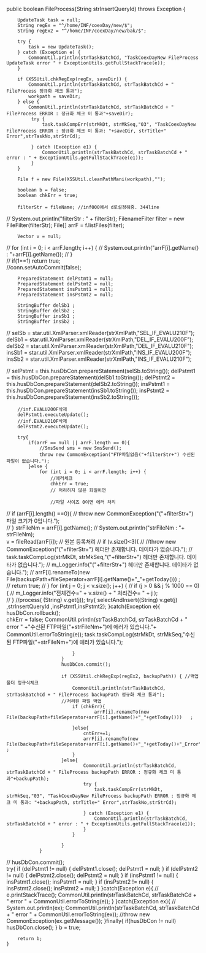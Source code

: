  public boolean FileProcess(String strInsertQueryId) throws Exception {       

        UpdateTask task = null;
        String regEx = "^/home/INF/coexDay/new/$";
        String regEx2 = "^/home/INF/coexDay/new/bak/$";
        
        try {
            task = new UpdateTask();
        } catch (Exception e) {
            CommonUtil.println(strTaskBatchCd, "TaskCoexDayNew FileProcess UpdateTask error " + ExceptionUtils.getFullStackTrace(e));
        }        
      
        if (XSSUtil.chkRegExp(regEx, saveDir)) {
            CommonUtil.println(strTaskBatchCd, strTaskBatchCd + " FileProcess 정규화 체크 통과");
            workpath = saveDir;
        } else {
            CommonUtil.println(strTaskBatchCd, strTaskBatchCd + " FileProcess ERROR : 정규화 체크 미 통과"+saveDir);
             try {
                 task.taskCompErr(strMkDt, strMkSeq,"03", "TaskCoexDayNew FileProcess ERROR : 정규화 체크 미 통과: "+saveDir, strTitle+" Error",strTaskNo,strStrCd);
                 
             } catch (Exception e1) {
                 CommonUtil.println(strTaskBatchCd, strTaskBatchCd + " error : " + ExceptionUtils.getFullStackTrace(e1));
             }
        }
    
        File f = new File(XSSUtil.cleanPathMani(workpath),"");
        
        boolean b = false;
        boolean chkErr = true; 
        
        filterStr = fileName; //inf000에서 d로설정해줌. 344line

//        System.out.println("filterStr : " + filterStr);
        FilenameFilter filter = new FileFilter(filterStr);
        File[] arrF = f.listFiles(filter);
    
        Vector v = null;

//        for (int i = 0; i < arrF.length; i++) {
//            System.out.println("arrF[i].getName() : "+arrF[i].getName());
//        }
​        
//        if(1==1) return true;
​        
        //conn.setAutoCommit(false);

        PreparedStatement delPstmt1 = null;
        PreparedStatement delPstmt2 = null;
        PreparedStatement insPstmt1 = null;
        PreparedStatement insPstmt2 = null;
    
        StringBuffer delSb1 ;
        StringBuffer delSb2 ;
        StringBuffer insSb1 ;
        StringBuffer insSb2 ;        

//        selSb  = star.util.XmlParser.xmlReader(strXmlPath,"SEL_IF_EVALU210F");
        delSb1 = star.util.XmlParser.xmlReader(strXmlPath,"DEL_IF_EVALU200F");
        delSb2 = star.util.XmlParser.xmlReader(strXmlPath,"DEL_IF_EVALU210F");
        insSb1 = star.util.XmlParser.xmlReader(strXmlPath,"INS_IF_EVALU200F");
        insSb2 = star.util.XmlParser.xmlReader(strXmlPath,"INS_IF_EVALU210F");

//        selPstmt  = this.husDbCon.prepareStatement(selSb.toString());
        delPstmt1 = this.husDbCon.prepareStatement(delSb1.toString());
        delPstmt2 = this.husDbCon.prepareStatement(delSb2.toString());
        insPstmt1 = this.husDbCon.prepareStatement(insSb1.toString());
        insPstmt2 = this.husDbCon.prepareStatement(insSb2.toString());
        
        //inf.EVALU200F삭제
        delPstmt1.executeUpdate();
        //inf.EVALU210F삭제
        delPstmt2.executeUpdate();
                
        try{
            if(arrF == null || arrF.length == 0){
                //SmsSend sms = new SmsSend();
                throw new CommonException("FTP파일없음("+filterStr+") 수신된 파일이 없습니다.");
            }else { 
                for (int i = 0; i < arrF.length; i++) {
                    //에러체크
                    chkErr = true;
                    // 처리하지 않은 화일이면
    
                    //파일 사이즈 0이면 에러 처리
//                    if (arrF[i].length() ==0){
//                        throw new CommonException("("+filterStr+") 파일 크기가 0입니다.");                        
//                    }
                        strFileNm = arrF[i].getName();
//                        System.out.println("strFileNm : "+ strFileNm);
​                    
                        v = fileRead(arrF[i]);
                        // 원본 등록처리
//                        if (v.size()<3){
//                            //throw new CommonException("("+filterStr+") 헤더만 존재합니다. 데이타가 없습니다.");
//                            task.taskCompLog(strMkDt, strMkSeq,"("+filterStr+") 헤더만 존재합니다. 데이타가 없습니다.");
//                            m_Logger.info("("+filterStr+") 헤더만 존재합니다. 데이타가 없습니다.");
//                            arrF[i].renameTo(new File(backupPath+fileSeperator+arrF[i].getName()+"_"+getToday()))   ;          
//                            return true;
//                        }
                        for (int j = 0; j < v.size(); j++) {
//                            if (j > 0 && j % 1000 == 0) {
//                                m_Logger.info("전체건수=" + v.size() + " 처리건수= " + j );         
//                            }
                            //process( (String) v.get(j));
                            try{
                                selectAndInsert((String) v.get(j) ,strInsertQueryId ,insPstmt1,insPstmt2);
                            }catch(Exception e){
                                husDbCon.rollback();   
                                chkErr = false;
                                CommonUtil.println(strTaskBatchCd, strTaskBatchCd + " error " +"수신된 FTP파일("+strFileNm+")에 에러가 있습니다."+ CommonUtil.errorToString(e));
                                task.taskCompLog(strMkDt, strMkSeq,"수신된 FTP파일("+strFileNm+")에 에러가 있습니다.");
    
                            }
                        }
                        husDbCon.commit();     
                       
                        if (XSSUtil.chkRegExp(regEx2, backupPath)) { //백업폴더 정규식체크 
                            CommonUtil.println(strTaskBatchCd, strTaskBatchCd + " FileProcess backupPath 정규화 체크 통과");
                        //처리된 파일 백업
                            if (chkErr){
                                    arrF[i].renameTo(new File(backupPath+fileSeperator+arrF[i].getName()+"_"+getToday()))   ;
                       
                            }else{
                                cntErr+=1;
                                arrF[i].renameTo(new File(backupPath+fileSeperator+arrF[i].getName()+"_"+getToday()+"_Error"))   ;
                            }
                        }else{
                                CommonUtil.println(strTaskBatchCd, strTaskBatchCd + " FileProcess backupPath ERROR : 정규화 체크 미 통과"+backupPath);
                                try {
                                    task.taskCompErr(strMkDt, strMkSeq,"03", "TaskCoexDayNew FileProcess backupPath ERROR : 정규화 체크 미 통과: "+backupPath, strTitle+" Error",strTaskNo,strStrCd);
                                    
                                } catch (Exception e1) {
                                    CommonUtil.println(strTaskBatchCd, strTaskBatchCd + " error : " + ExceptionUtils.getFullStackTrace(e1));
                                }
                            }
                        
                        }
                }
//            husDbCon.commit();
​            
            try{
            if (delPstmt1 != null) {
                delPstmt1.close();
                delPstmt1 = null;
            }
            if (delPstmt2 != null) {
                delPstmt2.close();
                delPstmt2 = null;
            }
            if (insPstmt1 != null) {
                insPstmt1.close();
                insPstmt1 = null;
            }
            if (insPstmt2 != null) {
                insPstmt2.close();
                insPstmt2 = null;
            }
            }catch(Exception e){
//                e.printStackTrace();
                CommonUtil.println(strTaskBatchCd, strTaskBatchCd + " error " + CommonUtil.errorToString(e));
            }
        }catch(Exception ex){
//            System.out.println(ex);
            CommonUtil.println(strTaskBatchCd, strTaskBatchCd + " error " + CommonUtil.errorToString(ex));
            //throw new CommonException(ex.getMessage());
        }finally{
            if(husDbCon != null) husDbCon.close();
        }
        b = true;
    
        return b;
    }